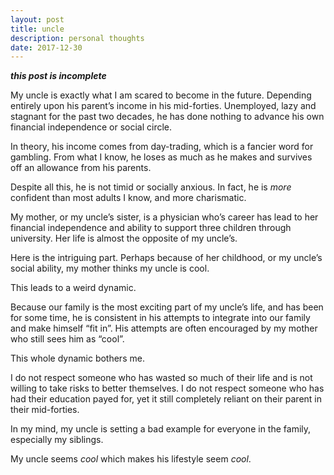 ```yaml
---
layout: post
title: uncle
description: personal thoughts
date: 2017-12-30
---
```



***this post is incomplete***

My uncle is exactly what I am scared to become in the future. Depending entirely upon his parent’s income in his mid-forties. Unemployed, lazy and stagnant for the past two decades, he has done nothing to advance his own financial independence or social circle. 

In theory, his income comes from day-trading, which is a fancier word for gambling. From what I know, he loses as much as he makes and survives off an allowance from his parents.

Despite all this, he is not timid or socially anxious. In fact, he is *more* confident than most adults I know, and more charismatic.

My mother, or my uncle’s sister, is a physician who’s career has lead to her financial independence and ability to support three children through university. Her life is almost the opposite of my uncle’s.

Here is the intriguing part. Perhaps because of her childhood, or my uncle’s social ability, my mother thinks my uncle is cool.

This leads to a weird dynamic. 

Because our family is the most exciting part of my uncle’s life, and has been for some time, he is consistent in his attempts to integrate into our family and make himself “fit in”. His attempts are often encouraged by my mother who still sees him as “cool”. 

This whole dynamic bothers me. 

I do not respect someone who has wasted so much of their life and is not willing to take risks to better themselves. I do not respect someone who has had their education payed for, yet it still completely reliant on their parent in their mid-forties. 

In my mind, my uncle is setting a bad example for everyone in the family, especially my siblings. 

My uncle seems *cool* which makes his lifestyle seem *cool*.